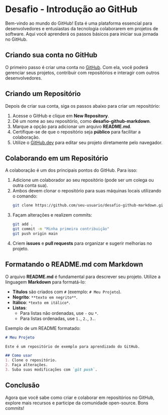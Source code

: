 # Desafio - Introdução ao GitHub

Bem-vindo ao mundo do GitHub! Esta é uma plataforma essencial para desenvolvedores e entusiastas da tecnologia colaborarem em projetos de software. Aqui você aprenderá os passos básicos para iniciar sua jornada no GitHub.

## Criando sua conta no GitHub

O primeiro passo é criar uma conta no [GitHub](https://github.com/). Com ela, você poderá gerenciar seus projetos, contribuir com repositórios e interagir com outros desenvolvedores.

## Criando um Repositório

Depois de criar sua conta, siga os passos abaixo para criar um repositório:

1. Acesse o GitHub e clique em **New Repository**.
2. Dê um nome ao seu repositório, como **desafio-github-markdown**.
3. Marque a opção para adicionar um arquivo **README.md**.
4. Certifique-se de que o repositório seja **público** para facilitar a colaboração.
5. Utilize o [GitHub.dev](https://github.dev/) para editar seu projeto diretamente pelo navegador.

## Colaborando em um Repositório

A colaboração é um dos principais pontos do GitHub. Para isso:

1. Adicione um colaborador ao seu repositório (pode ser um colega ou outra conta sua).
2. Ambos devem clonar o repositório para suas máquinas locais utilizando o comando:
   ```sh
   git clone https://github.com/seu-usuario/desafio-github-markdown.git
   ```
3. Façam alterações e realizem commits:
   ```sh
   git add .
   git commit -m "Minha primeira contribuição"
   git push origin main
   ```
4. Criem **issues** e **pull requests** para organizar e sugerir melhorias no projeto.

## Formatando o README.md com Markdown

O arquivo **README.md** é fundamental para descrever seu projeto. Utilize a linguagem **Markdown** para formatá-lo:

- **Títulos** são criados com `#` (exemplo: `# Meu Projeto`).
- **Negrito**: `**texto em negrito**`.
- **Itálico**: `*texto em itálico*`.
- **Listas**:
  - Para listas não ordenadas, use `-` ou `*`.
  - Para listas ordenadas, use `1.`, `2.`, `3.`.

Exemplo de um README formatado:

```md
# Meu Projeto

Este é um repositório de exemplo para aprendizado do GitHub.

## Como usar
1. Clone o repositório.
2. Faça alterações.
3. Suba suas modificações com `git push`.
```

## Conclusão

Agora que você sabe como criar e colaborar em repositórios no GitHub, explore mais recursos e participe da comunidade open-source. Bons commits!

